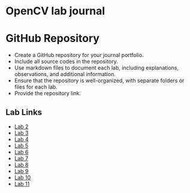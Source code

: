 # OpenCV lab journal

# GitHub Repository

- Create a GitHub repository for your journal portfolio.
- Include all source codes in the repository.
- Use markdown files to document each lab, including explanations, observations, and additional information.
- Ensure that the repository is well-organized, with separate folders or files for each lab.
- Provide the repository link.

## Lab Links

- [Lab 2](https://github.com/AliciaZYC/OpenCV_Lab/tree/main/Lab2)
- [Lab 3](https://github.com/AliciaZYC/OpenCV_Lab/tree/main/Lab3)
- [Lab 4](https://github.com/AliciaZYC/OpenCV_Lab/tree/main/Lab4)
- [Lab 5](https://github.com/AliciaZYC/OpenCV_Lab/tree/main/Lab5)
- [Lab 6](https://github.com/AliciaZYC/OpenCV_Lab/tree/main/Lab6)
- [Lab 7](https://github.com/AliciaZYC/OpenCV_Lab/tree/main/Lab7)
- [Lab 8](https://github.com/AliciaZYC/OpenCV_Lab/tree/main/Lab8)
- [Lab 9](https://github.com/AliciaZYC/OpenCV_Lab/tree/main/Lab9)
- [Lab 10](https://github.com/AliciaZYC/OpenCV_Lab/tree/main/Lab10)
- [Lab 11](https://github.com/AliciaZYC/OpenCV_Lab/tree/main/Lab11)

